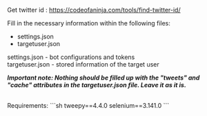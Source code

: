 Get twitter id : https://codeofaninja.com/tools/find-twitter-id/ <br>

Fill in the necessary information within the following files:
- settings.json
- targetuser.json

settings.json - bot configurations and tokens <br>
targetuser.json - stored information of the target user <br>

<b><i>Important note: Nothing should be filled up with the "tweets" and "cache" attributes in the targetuser.json file. Leave it as it is.</i></b>

<br>
Requirements:
```sh
tweepy==4.4.0
selenium==3.141.0
```
